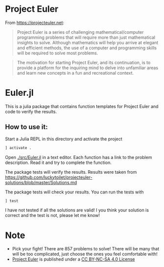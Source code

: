 # Project Euler


From https://projecteuler.net:

> Project Euler is a series of challenging mathematical/computer programming problems that will require more than just mathematical insights to solve. Although mathematics will help you arrive at elegant and efficient methods, the use of a computer and programming skills will be required to solve most problems.

> The motivation for starting Project Euler, and its continuation, is to provide a platform for the inquiring mind to delve into unfamiliar areas and learn new concepts in a fun and recreational context.

# Euler.jl

This is a julia package that contains function templates for Project Euler and code to verify the results.

## How to use it:

Start a Julia REPL in this directory and activate the project

```julia
] activate .
```

Open [./src/Euler.jl](./src/Euler.jl) in a text editor. Each function has a link to the problem description. Read it and try to complete the function.

The package tests will verify the results. Results were taken from  https://github.com/luckytoilet/projecteuler-solutions/blob/master/Solutions.md

The package tests will check your results. You can run the tests with

```julia
] test
```

I have not tested if all the solutions are valid! I you think your solution is
correct and the test is not, please let me know!

# Note

- Pick your fight! There are 857 problems to solve! There will be many that will
  be too complicated, just choose the ones you feel comfortable with!
- [Project Euler](https://projecteuler.net/) is published under a [CC BY-NC-SA
  4.0 License](https://creativecommons.org/licenses/by-nc-sa/4.0/)


